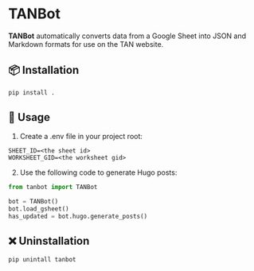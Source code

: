 # TANBot
**TANBot** automatically converts data from a Google Sheet into JSON and Markdown formats for use on the TAN website.


##  📦 Installation
```bash
pip install .
```

## 🔧 Usage

1. Create a .env file in your project root:

```
SHEET_ID=<the sheet id>
WORKSHEET_GID=<the worksheet gid>
```

2. Use the following code to generate Hugo posts:

```python
from tanbot import TANBot

bot = TANBot()
bot.load_gsheet()
has_updated = bot.hugo.generate_posts()
```

## ❌ Uninstallation
```
pip unintall tanbot
```
